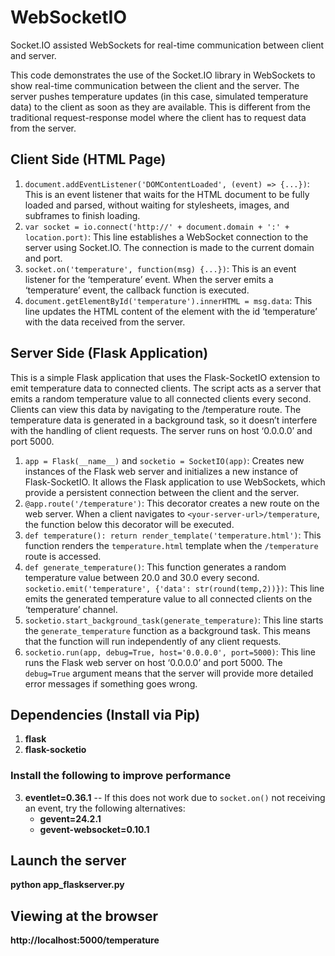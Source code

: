 # WebSocketIO
Socket.IO assisted WebSockets for real-time communication between client and server.

This code demonstrates the use of the Socket.IO library in WebSockets to show real-time communication between the client and the server. The server pushes temperature updates (in this case, simulated temperature data) to the client as soon as they are available. This is different from the traditional request-response model where the client has to request data from the server.

## Client Side (HTML Page)
1. `document.addEventListener('DOMContentLoaded', (event) => {...})`: This is an event listener that waits for the HTML document to be fully loaded and parsed, without waiting for stylesheets, images, and subframes to finish loading.
2. `var socket = io.connect('http://' + document.domain + ':' + location.port)`: This line establishes a WebSocket connection to the server using Socket.IO. The connection is made to the current domain and port.
3. `socket.on('temperature', function(msg) {...})`: This is an event listener for the ‘temperature’ event. When the server emits a ‘temperature’ event, the callback function is executed.
4. `document.getElementById('temperature').innerHTML = msg.data`: This line updates the HTML content of the element with the id ‘temperature’ with the data received from the server.

## Server Side (Flask Application)
This is a simple Flask application that uses the Flask-SocketIO extension to emit temperature data to connected clients. The script acts as a server that emits a random temperature value to all connected clients every second. Clients can view this data by navigating to the /temperature route. The temperature data is generated in a background task, so it doesn’t interfere with the handling of client requests. The server runs on host ‘0.0.0.0’ and port 5000.

1. `app = Flask(__name__)` and `socketio = SocketIO(app)`: Creates new instances of the Flask web server and initializes a new instance of Flask-SocketIO. It allows the Flask application to use WebSockets, which provide a persistent connection between the client and the server.
2. `@app.route('/temperature')`: This decorator creates a new route on the web server. When a client navigates to `<your-server-url>/temperature`, the function below this decorator will be executed.
3. `def temperature(): return render_template('temperature.html')`: This function renders the `temperature.html` template when the `/temperature` route is accessed.
4. `def generate_temperature()`: This function generates a random temperature value between 20.0 and 30.0 every second. `socketio.emit('temperature', {'data': str(round(temp,2))})`: This line emits the generated temperature value to all connected clients on the ‘temperature’ channel.
5. `socketio.start_background_task(generate_temperature)`: This line starts the `generate_temperature` function as a background task. This means that the function will run independently of any client requests.
6. `socketio.run(app, debug=True, host='0.0.0.0', port=5000)`: This line runs the Flask web server on host ‘0.0.0.0’ and port 5000. The `debug=True` argument means that the server will provide more detailed error messages if something goes wrong.

## Dependencies (Install via Pip)
1. **flask**
2. **flask-socketio**
   
### Install the following to improve performance
3. **eventlet=0.36.1** -- If this does not work due to `socket.on()` not receiving an event, try the following alternatives:
    - **gevent=24.2.1**
    - **gevent-websocket=0.10.1**

## Launch the server
**python app_flaskserver.py**

## Viewing at the browser
**http://localhost:5000/temperature**


